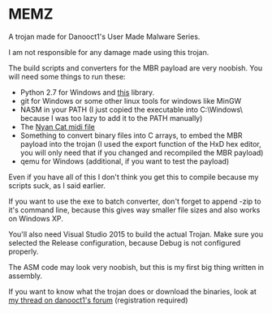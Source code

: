 # MEMZ
A trojan made for Danooct1's User Made Malware Series.

I am not responsible for any damage made using this trojan.

The build scripts and converters for the MBR payload are very noobish. You will need some things to run these:

 - Python 2.7 for Windows and [this](https://github.com/vishnubob/python-midi) library.
 - git for Windows or some other linux tools for windows like MinGW
 - NASM in your PATH (I just copied the executable into C:\Windows\ because I was too lazy to add it to the PATH manually)
 - The [Nyan Cat midi file](http://morganatmacsd.tumblr.com/post/7275362575/midi-file-for-nyan-cat-song)
 - Something to convert binary files into C arrays, to embed the MBR payload into the trojan (I used the export function of the HxD hex editor, you will only need that if you changed and recompiled the MBR payload)
 - qemu for Windows (additional, if you want to test the payload)

Even if you have all of this I don't think you get this to compile because my scripts suck, as I said earlier.
 
If you want to use the exe to batch converter, don't forget to append -zip to it's command line, because this gives way smaller file sizes and also works on Windows XP.

You'll also need Visual Studio 2015 to build the actual Trojan. Make sure you selected the Release configuration, because Debug is not configured properly.

The ASM code may look very noobish, but this is my first big thing written in assembly.

If you want to know what the trojan does or download the binaries, look at [my thread on danooct1's forum](http://danooct1.com/forum/viewtopic.php?f=12&t=470) (registration required)
